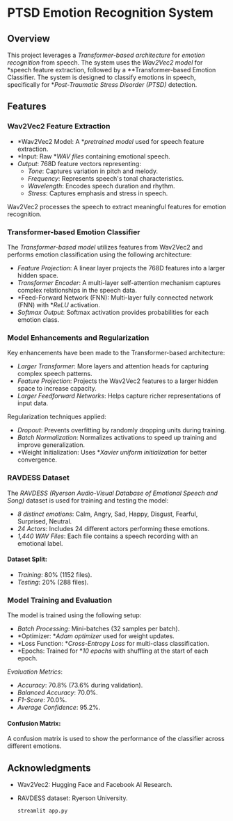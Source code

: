 # PTSD Emotion Recognition System

## Overview

This project leverages a *Transformer-based architecture* for *emotion recognition* from speech. The system uses the *Wav2Vec2 model* for *speech feature extraction, followed by a **Transformer-based Emotion Classifier. The system is designed to classify emotions in speech, specifically for **Post-Traumatic Stress Disorder (PTSD)* detection.

## Features

### Wav2Vec2 Feature Extraction

- *Wav2Vec2 Model: A **pretrained model* used for speech feature extraction.
- *Input: Raw **WAV files* containing emotional speech.
- *Output*: 768D feature vectors representing:
  - *Tone*: Captures variation in pitch and melody.
  - *Frequency*: Represents speech's tonal characteristics.
  - *Wavelength*: Encodes speech duration and rhythm.
  - *Stress*: Captures emphasis and stress in speech.

Wav2Vec2 processes the speech to extract meaningful features for emotion recognition.

### Transformer-based Emotion Classifier

The *Transformer-based model* utilizes features from Wav2Vec2 and performs emotion classification using the following architecture:
  
- *Feature Projection*: A linear layer projects the 768D features into a larger hidden space.
- *Transformer Encoder*: A multi-layer self-attention mechanism captures complex relationships in the speech data.
- *Feed-Forward Network (FNN): Multi-layer fully connected network (FNN) with **ReLU* activation.
- *Softmax Output*: Softmax activation provides probabilities for each emotion class.

### Model Enhancements and Regularization

Key enhancements have been made to the Transformer-based architecture:

- *Larger Transformer*: More layers and attention heads for capturing complex speech patterns.
- *Feature Projection*: Projects the Wav2Vec2 features to a larger hidden space to increase capacity.
- *Larger Feedforward Networks*: Helps capture richer representations of input data.

Regularization techniques applied:
- *Dropout*: Prevents overfitting by randomly dropping units during training.
- *Batch Normalization*: Normalizes activations to speed up training and improve generalization.
- *Weight Initialization: Uses **Xavier uniform initialization* for better convergence.

### RAVDESS Dataset

The *RAVDESS (Ryerson Audio-Visual Database of Emotional Speech and Song)* dataset is used for training and testing the model:
- *8 distinct emotions*: Calm, Angry, Sad, Happy, Disgust, Fearful, Surprised, Neutral.
- *24 Actors*: Includes 24 different actors performing these emotions.
- *1,440 WAV Files*: Each file contains a speech recording with an emotional label.

#### Dataset Split:
- *Training*: 80% (1152 files).
- *Testing*: 20% (288 files).

### Model Training and Evaluation

The model is trained using the following setup:

- *Batch Processing*: Mini-batches (32 samples per batch).
- *Optimizer: **Adam optimizer* used for weight updates.
- *Loss Function: **Cross-Entropy Loss* for multi-class classification.
- *Epochs: Trained for **10 epochs* with shuffling at the start of each epoch.

*Evaluation Metrics*:
- *Accuracy*: 70.8% (73.6% during validation).
- *Balanced Accuracy*: 70.0%.
- *F1-Score*: 70.0%.
- *Average Confidence*: 95.2%.

#### Confusion Matrix:
A confusion matrix is used to show the performance of the classifier across different emotions.

## Acknowledgments
- Wav2Vec2: Hugging Face and Facebook AI Research.
- RAVDESS dataset: Ryerson University.


   ```bash
   streamlit app.py
